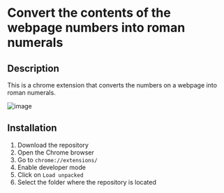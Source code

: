 # Convert the contents of the webpage numbers into roman numerals

## Description

This is a chrome extension that converts the numbers on a webpage into roman numerals.

![image](https://github.com/VincentSidot/romanExtension/assets/16052424/5cdf81bd-3f0d-4b8d-b99e-1eebfbbd8970)


## Installation

1. Download the repository
2. Open the Chrome browser
3. Go to `chrome://extensions/`
4. Enable developer mode
5. Click on `Load unpacked`
6. Select the folder where the repository is located

